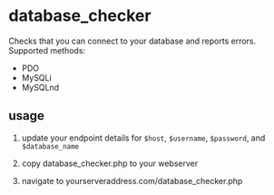 # database_checker
Checks that you can connect to your database and reports errors.
Supported methods:
 * PDO
 * MySQLi
 * MySQLnd

## usage
 1) update your endpoint details for `$host`, `$username`, `$password`, and `$database_name`
 
 2) copy database_checker.php to your webserver
 
 3) navigate to yourserveraddress.com/database_checker.php
